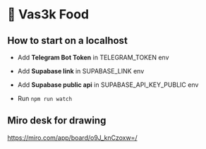 # 🤖 Vas3k Food 

## How to start on a localhost
- Add **Telegram Bot Token** in TELEGRAM_TOKEN env
- Add **Supabase link** in SUPABASE_LINK env
- Add **Supabase public api** in SUPABASE_API_KEY_PUBLIC env

- Run ```npm run watch```

## Miro desk for drawing
https://miro.com/app/board/o9J_knCzoxw=/
